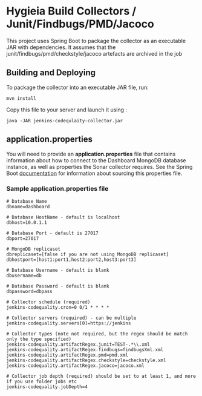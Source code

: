 # Hygieia Build Collectors / Junit/Findbugs/PMD/Jacoco

This project uses Spring Boot to package the collector as an executable JAR with dependencies.
It assumes that the junit/findbugs/pmd/checkstyle/jacoco artefacts are archived in the job

## Building and Deploying

To package the collector into an executable JAR file, run:
```
mvn install
```

Copy this file to your server and launch it using :
```
java -JAR jenkins-codequlaity-collector.jar
```

## application.properties

You will need to provide an **application.properties** file that contains information about how to connect to the Dashboard MongoDB database instance, as well as properties the Sonar collector requires. See the Spring Boot [documentation](http://docs.spring.io/spring-boot/docs/current-SNAPSHOT/reference/htmlsingle/#boot-features-external-config-application-property-files) for information about sourcing this properties file.

### Sample application.properties file

```properties
# Database Name
dbname=dashboard

# Database HostName - default is localhost
dbhost=10.0.1.1

# Database Port - default is 27017
dbport=27017

# MongoDB replicaset
dbreplicaset=[false if you are not using MongoDB replicaset]
dbhostport=[host1:port1,host2:port2,host3:port3]

# Database Username - default is blank
dbusername=db

# Database Password - default is blank
dbpassword=dbpass

# Collector schedule (required)
jenkins-codequality.cron=0 0/1 * * * *

# Collector servers (required) - can be multiple
jenkins-codequality.servers[0]=https://jenkins

# Collector types (note not required, but the regex should be match only the type specified)
jenkins-codequality.artifactRegex.junit=TEST-.*\\.xml
jenkins-codequality.artifactRegex.findbugs=findbugsXml.xml
jenkins-codequality.artifactRegex.pmd=pmd.xml
jenkins-codequality.artifactRegex.checkstyle=checkstyle.xml
jenkins-codequality.artifactRegex.jacoco=jacoco.xml

# Collector job depth (required) should be set to at least 1, and more if you use folder jobs etc
jenkins-codequality.jobDepth=4

```
